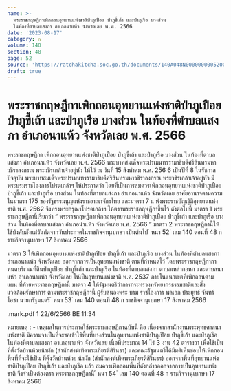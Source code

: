 ```yaml
---
name: >-
  พระราชกฤษฎีกาเพิกถอนอุทยานแห่งชาติป่าภูเปือย ป่าภูขี้เถ้า และป่าภูเรือ บางส่วน
  ในท้องที่ตำบลแสงภา อำเภอนาแห้ว จังหวัดเลย พ.ศ. 2566
date: '2023-08-17'
category: ก
volume: 140
section: 48
page: 52
source: 'https://ratchakitcha.soc.go.th/documents/140A048N0000000005200.pdf'
draft: true
---
```


# พระราชกฤษฎีกาเพิกถอนอุทยานแห่งชาติป่าภูเปือย ป่าภูขี้เถ้า และป่าภูเรือ บางส่วน ในท้องที่ตำบลแสงภา อำเภอนาแห้ว จังหวัดเลย พ.ศ. 2566

พระราชกฤษฎีกา เพิกถอนอุทยานแห่งชาติป่าภูเปือย ป่าภูขี้เถ้า และป่าภูเรือ บางส่วน ในท้องที่ตาบลแสงภา อำเภอนาแห้ว จังหวัดเลย พ.ศ. 2566 พระบาทสมเด็จพระปรเมนทรรามาธิบดีศรีสินทรมหาวชิราลงกรณ พระวชิรเกล้าเจ้าอยู่หัว ให้ไว้ ณ วันที่ 15 สิงหำคม พ.ศ. 256 6 เป็นปีที่ 8 ในรัชกาลปัจจุบัน พระบาทสมเด็จพระปรเมนทรรามาธิบดีศรีสินทรมหาวชิราลงกรณ พระวชิรเกล้าเจ้าอยู่หัว มีพระบรมราชโองการโปรดเกล้าฯ ให้ประกาศว่า โดยที่เป็นการสมควรเพิกถอนอุทยานแห่งชาติป่าภูเปือย ป่าภูขี้เถ้า และป่าภูเรือ บางส่วน ในท้องที่ตาบลแสงภา อำเภอนาแห้ว จังหวัดเลย อาศัยอานาจตามความในมาตรา 175 ของรัฐธรรมนูญแห่งราชอาณาจักรไทย และมาตรา 7 แ ห่งพระราชบัญญัติอุทยานแห่งชาติ พ.ศ. 2562 จึงทรงพระกรุณาโปรดเกล้าฯ ให้ตราพระราชกฤษฎีกาขึ้นไว้ ดังต่อไปนี้ มาตรา 1 พระราชกฤษฎีกานี้เรียกว่า “ พระราชกฤษฎีกาเพิกถอนอุทยานแห่งชาติป่าภูเปือย ป่าภูขี้เถ้า และป่าภูเรือ บางส่วน ในท้องที่ตาบลแสงภา อำเภอนำแห้ว จังหวัดเลย พ.ศ. 2566 ” มาตรา 2 พระราชกฤษฎีกานี้ให้ใช้บังคับตั้งแต่วันถัดจากวันประกาศในราชกิจจานุเบกษา เป็นต้นไป ้ หนา 52 ่ เลม 140 ตอนที่ 48 ก ราชกิจจานุเบกษา 17 สิงหาคม 2566

มาตรา 3 ให้เพิกถอนอุทยานแห่งชาติป่าภูเปือย ป่าภูขี้เถ้า และป่าภูเรือ บางส่วน ในท้องที่ตำบลแสงภา อำเภอนาแห้ว จังหวัดเลย ออกจากการเป็นอุทยานแห่งชาติ ตามที่กำหนดไว้ โดยพระราชกฤษฎีกากาหนดบริเวณที่ดินป่าภูเปือย ป่าภูขี้เถ้า และป่าภูเรือ ในท้องที่ตาบลแสงภา ตาบลเหล่ากอหก และตาบลนาแห้ว อำเภอนาแห้ว จังหวัดเลย ให้เป็นอุทยานแห่งชาติ พ.ศ. 2537 ภายในแนวเขตที่เพิกถอนตามแผน ที่ท้ายพระราชกฤษฎีกานี้ มาตรา 4 ให้รัฐมนตรีว่าการกระทรวงทรัพยากรธรรมชาติและสิ่งแวดล้อมรักษาการ ตามพระราชกฤษฎีกานี้ ผู้รับสนองพระ บรม ราชโองการ พลเอก ประยุทธ์ จันทร์โอชา นายกรัฐมนตรี ้ หนา 53 ่ เลม 140 ตอนที่ 48 ก ราชกิจจานุเบกษา 17 สิงหาคม 2566

.mark.pdf 1 22/6/2566 BE 11:34

หมายเหตุ : - เหตุผลในการประกาศใช้พระราชกฤษฎีกาฉบับนี้ คือ เนื่องจากสานักงานพระพุทธศาสนาแห่งชาติ มีความจาเป็นที่จะขอเข้าใช้พื้นที่บางส่วนในอุทยานแห่งชาติป่าภูเปือย ป่าภูขี้เถ้า และป่าภูเรือ ในท้องที่ตาบลแสงภา อาเภอนาแห้ว จังหวัดเลย เนื้อที่ประมาณ 14 ไร่ 3 งาน 42 ตารางวา เพื่อใช้เป็นที่ตั้งวัดบ้านห้วยน้าผัก (สำนักสงฆ์เทิดพระเกียรติสิรินธร) และคณะรัฐมนตรีได้มีมติเห็นชอบให้เพิกถอนพื้นที่ที่จะใช้เป็น ที่ตั้งวัดบ้านห้วย น้าผัก (สำนักสงฆ์เทิดพระเกียรติสิรินธร) ออกจากพื้นที่อุทยานแห่งชาติป่าภูเปือย ป่าภูขี้เถ้า และป่าภูเรือ แล้ว สมควรเพิกถอนพื้นที่ดังกล่าวออกจากการเป็นอุทยานแห่งชาติ จึงจำเป็นต้องตรา พระราชกฤษฎีกานี้ ้ หนา 54 ่ เลม 140 ตอนที่ 48 ก ราชกิจจานุเบกษา 17 สิงหาคม 2566
